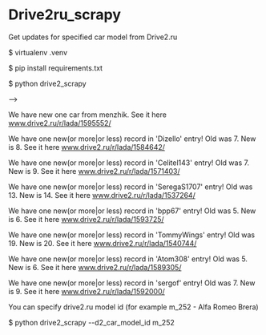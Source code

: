 # Drive2ru_scrapy
Get updates for specified car model from Drive2.ru

$ virtualenv .venv

$ pip install requirements.txt

$ python drive2_scrapy

-->

We have new one car from menzhik. See it here www.drive2.ru/r/lada/1595552/

We have one new(or more|or less) record in 'Dizello' entry! Old was 7. New is 8. See it here www.drive2.ru/r/lada/1584642/

We have one new(or more|or less) record in 'Celitel143' entry! Old was 7. New is 9. See it here www.drive2.ru/r/lada/1571403/

We have one new(or more|or less) record in 'SeregaS1707' entry! Old was 13. New is 14. See it here www.drive2.ru/r/lada/1537264/

We have one new(or more|or less) record in 'bpp67' entry! Old was 5. New is 6. See it here www.drive2.ru/r/lada/1593725/

We have one new(or more|or less) record in 'TommyWings' entry! Old was 19. New is 20. See it here www.drive2.ru/r/lada/1540744/

We have one new(or more|or less) record in 'Atom308' entry! Old was 5. New is 6. See it here www.drive2.ru/r/lada/1589305/

We have one new(or more|or less) record in 'sergof' entry! Old was 7. New is 9. See it here www.drive2.ru/r/lada/1592000/




You can specify drive2.ru model id (for example m_252 - Alfa Romeo Brera)

$ python drive2_scrapy --d2_car_model_id m_252
